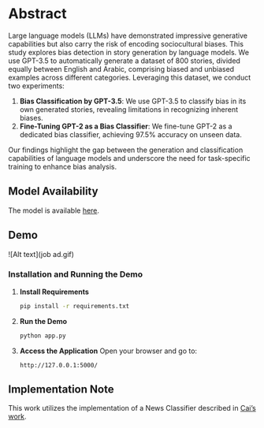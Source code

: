 # Abstract
Large language models (LLMs) have demonstrated impressive generative capabilities but also carry the risk of encoding sociocultural biases. This study explores bias detection in story generation by language models. We use GPT-3.5 to automatically generate a dataset of 800 stories, divided equally between English and Arabic, comprising biased and unbiased examples across different categories. Leveraging this dataset, we conduct two experiments:

1. **Bias Classification by GPT-3.5**: We use GPT-3.5 to classify bias in its own generated stories, revealing limitations in recognizing inherent biases.
2. **Fine-Tuning GPT-2 as a Bias Classifier**: We fine-tune GPT-2 as a dedicated bias classifier, achieving 97.5% accuracy on unseen data.

Our findings highlight the gap between the generation and classification capabilities of language models and underscore the need for task-specific training to enhance bias analysis.

## Model Availability
The model is available [here](https://drive.google.com/file/d/1JwVkjEl_8SFYqsSEfPlIJHehRgR2IyO6/view?usp=sharing).

## Demo
![Alt text](job ad.gif)
### Installation and Running the Demo

1. **Install Requirements**
    ```bash
    pip install -r requirements.txt
    ```

2. **Run the Demo**
    ```bash
    python app.py
    ```

3. **Access the Application**
    Open your browser and go to:
    ```
    http://127.0.0.1:5000/
    ```

## Implementation Note
This work utilizes the implementation of a News Classifier described in [Cai’s work](https://github.com/haocai1992/GPT2-News-Classifier).

